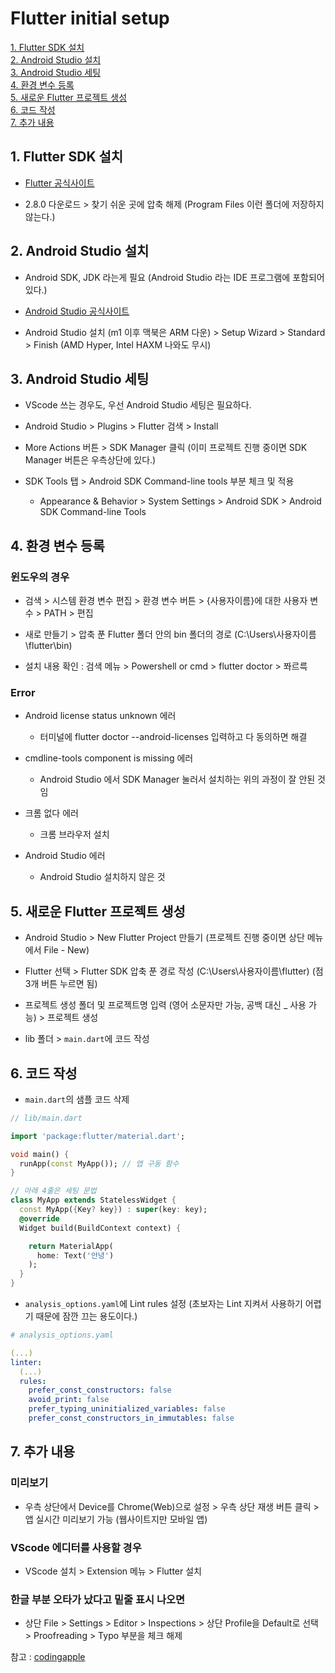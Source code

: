# Flutter initial setup

[1. Flutter SDK 설치](#1-Flutter-SDK-설치)<br/>
[2. Android Studio 설치](#2-Android-Studio-설치)<br/>
[3. Android Studio 세팅](#3-Android-Studio-세팅)<br/>
[4. 환경 변수 등록](#4-환경-변수-등록)<br/>
[5. 새로운 Flutter 프로젝트 생성](#5-새로운-Flutter-프로젝트-생성)<br/>
[6. 코드 작성](#6-코드-작성)<br/>
[7. 추가 내용](#7-추가-내용)

## 1\. Flutter SDK 설치

- [Flutter 공식사이트](https://flutter.dev/docs/development/tools/sdk/releases?tab=windows)

- 2.8.0 다운로드 > 찾기 쉬운 곳에 압축 해제 (Program Files 이런 폴더에 저장하지 않는다.)

## 2\. Android Studio 설치

- Android SDK, JDK 라는게 필요 (Android Studio 라는 IDE 프로그램에 포함되어 있다.)

- [Android Studio 공식사이트](https://developer.android.com/studio)

- Android Studio 설치 (m1 이후 맥북은 ARM 다운) > Setup Wizard > Standard > Finish (AMD Hyper, Intel HAXM 나와도 무시)

## 3\. Android Studio 세팅

- VScode 쓰는 경우도, 우선 Android Studio 세팅은 필요하다.

- Android Studio > Plugins > Flutter 검색 > Install

- More Actions 버튼 > SDK Manager 클릭 (이미 프로젝트 진행 중이면 SDK Manager 버튼은 우측상단에 있다.)

- SDK Tools 탭 > Android SDK Command-line tools 부분 체크 및 적용

  - Appearance & Behavior > System Settings > Android SDK > Android SDK Command-line Tools

## 4\. 환경 변수 등록

### 윈도우의 경우

- 검색 > 시스템 환경 변수 편집 > 환경 변수 버튼 > {사용자이름}에 대한 사용자 변수 > PATH > 편집

- 새로 만들기 > 압축 푼 Flutter 폴더 안의 bin 폴더의 경로 (C:\Users\사용자이름\flutter\bin)

- 설치 내용 확인 : 검색 메뉴 > Powershell or cmd > flutter doctor > 쫘르륵

### Error

- Android license status unknown 에러

  - 터미널에 flutter doctor --android-licenses 입력하고 다 동의하면 해결

- cmdline-tools component is missing 에러

  - Android Studio 에서 SDK Manager 눌러서 설치하는 위의 과정이 잘 안된 것임

- 크롬 없다 에러

  - 크롬 브라우저 설치

- Android Studio 에러

  - Android Studio 설치하지 않은 것

## 5\. 새로운 Flutter 프로젝트 생성

- Android Studio > New Flutter Project 만들기 (프로젝트 진행 중이면 상단 메뉴에서 File - New)

- Flutter 선택 > Flutter SDK 압축 푼 경로 작성 (C:\Users\사용자이름\flutter) (점 3개 버튼 누르면 됨)

- 프로젝트 생성 폴더 및 프로젝트명 입력 (영어 소문자만 가능, 공백 대신 \_ 사용 가능) > 프로젝트 생성

- lib 폴더 > `main.dart`에 코드 작성

## 6\. 코드 작성

- `main.dart`의 샘플 코드 삭제

```dart
// lib/main.dart

import 'package:flutter/material.dart';

void main() {
  runApp(const MyApp()); // 앱 구동 함수
}

// 아래 4줄은 세팅 문법
class MyApp extends StatelessWidget {
  const MyApp({Key? key}) : super(key: key);
  @override
  Widget build(BuildContext context) {

    return MaterialApp(
      home: Text('안녕')
    );
  }
}

```

- `analysis_options.yaml`에 Lint rules 설정 (초보자는 Lint 지켜서 사용하기 어렵기 때문에 잠깐 끄는 용도이다.)

```yaml
# analysis_options.yaml

(...)
linter:
  (...)
  rules:
    prefer_const_constructors: false
    avoid_print: false
    prefer_typing_uninitialized_variables: false
    prefer_const_constructors_in_immutables: false
```

## 7\. 추가 내용

### 미리보기

- 우측 상단에서 Device를 Chrome(Web)으로 설정 > 우측 상단 재생 버튼 클릭 > 앱 실시간 미리보기 가능 (웹사이트지만 모바일 앱)

### VScode 에디터를 사용할 경우

- VScode 설치 > Extension 메뉴 > Flutter 설치

### 한글 부분 오타가 났다고 밑줄 표시 나오면

- 상단 File > Settings > Editor > Inspections > 상단 Profile을 Default로 선택 > Proofreading > Typo 부분을 체크 해제

참고 : [codingapple](https://www.youtube.com/watch?v=usE9IKaogDU&feature=emb_title)
